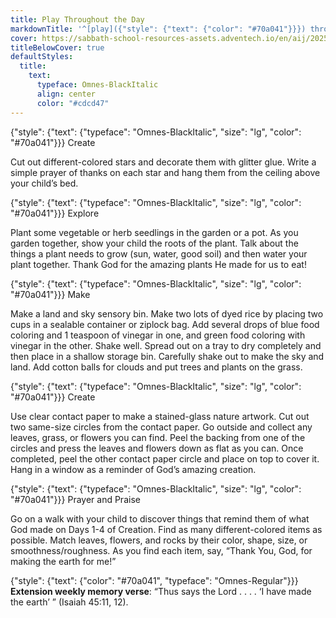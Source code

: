 ```yaml
---
title: Play Throughout the Day
markdownTitle: '^[play]({"style": {"text": {"color": "#70a041"}}}) throughout the day'
cover: https://sabbath-school-resources-assets.adventech.io/en/aij/2025-01-bg/assets/07-05.png
titleBelowCover: true
defaultStyles:
  title:
    text:
      typeface: Omnes-BlackItalic
      align: center
      color: "#cdcd47"
---
```


{"style": {"text": {"typeface": "Omnes-BlackItalic", "size": "lg", "color": "#70a041"}}}
Create

Cut out different-colored stars and decorate them with glitter glue. Write a simple prayer of thanks on each star and hang them from the ceiling above your child’s bed. 

{"style": {"text": {"typeface": "Omnes-BlackItalic", "size": "lg", "color": "#70a041"}}}
Explore

Plant some vegetable or herb seedlings in the garden or a pot. As you garden together, show your child the roots of the plant. Talk about the things a plant needs to grow (sun, water, good soil) and then water your plant together. Thank God for the amazing plants He made for us to eat!
 
{"style": {"text": {"typeface": "Omnes-BlackItalic", "size": "lg", "color": "#70a041"}}}
Make

Make a land and sky sensory bin. Make two lots of dyed rice by placing two cups in a sealable container or ziplock bag. Add several drops of blue food coloring and 1 teaspoon of vinegar in one, and green food coloring with vinegar in the other. Shake well. Spread out on a tray to dry completely and then place in a shallow storage bin. Carefully shake out to make the sky and land. Add cotton balls for clouds and put trees and plants on the grass. 
 
{"style": {"text": {"typeface": "Omnes-BlackItalic", "size": "lg", "color": "#70a041"}}}
Create

Use clear contact paper to make a stained-glass nature artwork. Cut out two same-size circles from the contact paper. Go outside and collect any leaves, grass, or flowers you can find. Peel the backing from one of the circles and press the leaves and flowers down as flat as you can. Once completed, peel the other contact paper circle and place on top to cover it. Hang in a window as a reminder of God’s amazing creation. 

{"style": {"text": {"typeface": "Omnes-BlackItalic", "size": "lg", "color": "#70a041"}}}
Prayer and Praise

Go on a walk with your child to discover things that remind them of what God made on Days 1-4 of Creation. Find as many different-colored items as possible. Match leaves, flowers, and rocks by their color, shape, size, or smoothness/roughness. As you find each item, say, “Thank You, God, for making the earth for me!”

{"style": {"text": {"color": "#70a041", "typeface": "Omnes-Regular"}}}
**Extension weekly memory verse**: “Thus says the Lord . . . . ‘I have made the earth’ ” (Isaiah 45:11, 12).